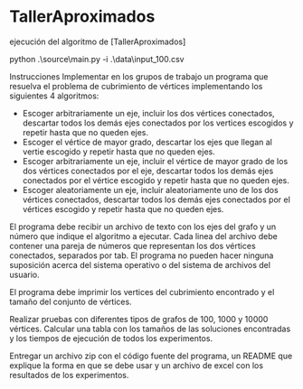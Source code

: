 # TallerAproximados

ejecución del algoritmo de [TallerAproximados]

python .\source\main.py -i .\data\input_100.csv

Instrucciones
Implementar en los grupos de trabajo un programa que resuelva el problema de cubrimiento de vértices implementando los siguientes 4 algoritmos:

- Escoger arbitrariamente un eje, incluir los dos vértices conectados, descartar todos los demás ejes conectados por los vertices escogidos y repetir hasta que no queden ejes.
- Escoger el vértice de mayor grado, descartar los ejes que llegan al vertie escogido y repetir hasta que no queden ejes.
- Escoger arbitrariamente un eje, incluir el vértice de mayor grado de los dos vértices conectados por el eje, descartar todos los demás ejes conectados por el vértice escogido y repetir hasta que no queden ejes.
- Escoger aleatoriamente un eje, incluir aleatoriamente uno de los dos vértices conectados, descartar todos los demás ejes conectados por el vértices escogido y repetir hasta que no queden ejes.

El programa debe recibir un archivo de texto con los ejes del grafo y un número que indique el algoritmo a ejecutar. Cada linea del archivo debe contener una pareja de números que representan los dos vértices conectados, separados por tab. El programa no pueden hacer ninguna suposición acerca del sistema operativo o del sistema de archivos del usuario. 

El programa debe imprimir los vertices del cubrimiento encontrado y el tamaño del conjunto de vértices.

Realizar pruebas con diferentes tipos de grafos de 100, 1000 y 10000 vértices. Calcular una tabla con los tamaños de las soluciones encontradas y los tiempos de ejecución de todos los experimentos.

Entregar un archivo zip con el código fuente del programa, un README que explique la forma en que se debe usar y un archivo de excel con los resultados de los experimentos.